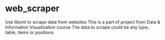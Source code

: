 # web_scraper
Use libxml to scrape data from websites
This is a part of project from Data & Information Visualization course
The data to scrape could be any type, table, items or positions
